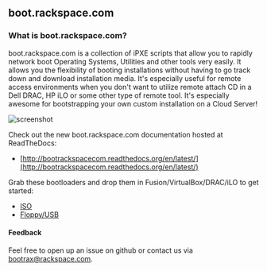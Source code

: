 ## boot.rackspace.com

### What is boot.rackspace.com?

boot.rackspace.com is a collection of iPXE scripts that allow you to rapidly network boot Operating Systems, Utilities and other tools very easily.  It allows you the flexibility of booting installations without having to go track down and download installation media.  It's especially useful for remote access environments when you don't want to utilize remote attach CD in a Dell DRAC, HP iLO or some other type of remote tool.  It's especially awesome for bootstrapping your own custom installation on a Cloud Server!

![screenshot](https://c2a32ff18d23c8f567f0-e44b0df73868b5d567b1e58e01681d15.ssl.cf5.rackcdn.com/2014-01-23-introducing-boot-dot-rackspace-dot-com/brc-linux-menu-3a3f6f463f303486a28b895cd8f1c2a3.png)

Check out the new boot.rackspace.com documentation hosted at ReadTheDocs:	
* [http://bootrackspacecom.readthedocs.org/en/latest/](http://bootrackspacecom.readthedocs.org/en/latest/)

Grab these bootloaders and drop them in Fusion/VirtualBox/DRAC/iLO to get started:

* [ISO](http://boot.rackspace.com/ipxe/boot.rackspace.com-main.iso)
* [Floppy/USB](http://boot.rackspace.com/ipxe/boot.rackspace.com-main.dsk)

#### Feedback

Feel free to open up an issue on github or contact us via <bootrax@rackspace.com>.
